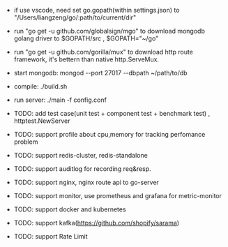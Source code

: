 * if use vscode, need set go.gopath(within settings.json) to  "/Users/liangzeng/go/:path/to/current/dir"

*  run "go get -u github.com/globalsign/mgo" to download mongodb golang driver to $GOPATH/src ,  $GOPATH="~/go"
*  run "go get -u github.com/gorilla/mux" to download http route framework, it's bettern than native http.ServeMux.

* start mongodb:  mongod --port 27017 --dbpath ~/path/to/db

* compile: ./build.sh

* run server:  ./main -f config.conf 

* TODO: add test case(unit test + component test + benchmark test) , httptest.NewServer

* TODO: support  profile about cpu,memory for tracking perfomance problem

* TODO: support redis-cluster, redis-standalone

* TODO: support auditlog for recording req&resp.

* TODO: support nginx, nginx route api to go-server

* TODO: support monitor, use prometheus and grafana for metric-monitor

* TODO: support docker and kubernetes 

* TODO: support kafka(https://github.com/shopify/sarama)

* TODO: support Rate Limit